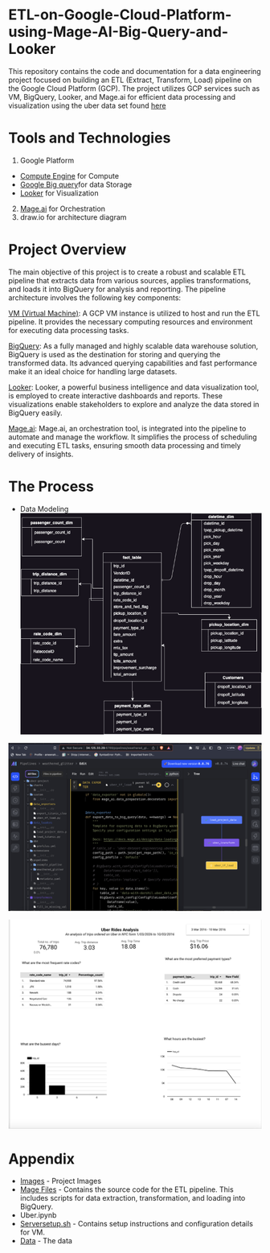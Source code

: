 # ETL-on-Google-Cloud-Platform-using-Mage-AI-Big-Query-and-Looker
This repository contains the code and documentation for a data engineering project focused on building an ETL (Extract, Transform, Load) pipeline on the Google Cloud Platform (GCP). The project utilizes GCP services such as VM, BigQuery, Looker, and Mage.ai for efficient data processing and visualization using the uber data set found [here](https://www.nyc.gov/site/tlc/about/tlc-trip-record-data.page)

# Tools and Technologies
1. Google Platform
- [Compute Engine](https://cloud.google.com/compute) for Compute
- [Google Big query](https://cloud.google.com/bigquery)for data Storage
- [Looker](https://www.looker.com/) for Visualization

2. [Mage.ai](https://www.mage.ai) for Orchestration
3. draw.io for architecture diagram

# Project Overview
The main objective of this project is to create a robust and scalable ETL pipeline that extracts data from various sources, applies transformations, and loads it into BigQuery for analysis and reporting. The pipeline architecture involves the following key components:

[VM (Virtual Machine)](https://cloud.google.com/compute): A GCP VM instance is utilized to host and run the ETL pipeline. It provides the necessary computing resources and environment for executing data processing tasks.

[BigQuery](https://cloud.google.com/bigquery): As a fully managed and highly scalable data warehouse solution, BigQuery is used as the destination for storing and querying the transformed data. Its advanced querying capabilities and fast performance make it an ideal choice for handling large datasets.

[Looker](https://www.looker.com/): Looker, a powerful business intelligence and data visualization tool, is employed to create interactive dashboards and reports. These visualizations enable stakeholders to explore and analyze the data stored in BigQuery easily.

[Mage.ai](https://www.mage.ai): Mage.ai, an orchestration tool, is integrated into the pipeline to automate and manage the workflow. It simplifies the process of scheduling and executing ETL tasks, ensuring smooth data processing and timely delivery of insights.



# The Process
- Data Modeling
![Data Model](Images/uber_model.png)

![Pipeline in Airflow](Images/mage.png)

![Data Visulaization in Looker](Images/looker.png)

# Appendix
- [Images](./Images) - Project Images
- [Mage Files](Mage_Files) - Contains the source code for the ETL pipeline. This includes scripts for data extraction, transformation, and loading into BigQuery.
- Uber.ipynb
- [Serversetup.sh](./serversetup.sh) - Contains setup instructions and configuration details for VM.
- [Data](./uber_data.csv) - The data
